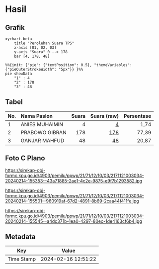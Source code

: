 # Hasil

## Grafik

```mermaid
xychart-beta
    title "Perolehan Suara TPS"
    x-axis [01, 02, 03]
    y-axis "Suara" 0 --> 178
    bar [4, 178, 48]
```

```mermaid
%%{init: {"pie": {"textPosition": 0.5}, "themeVariables": {"pieOuterStrokeWidth": "5px"}} }%%
pie showData
    "1" : 4
    "2" : 178
    "3" : 48
```

## Tabel

| No. | Nama Paslon    | Suara | Suara (raw) | Persentase |
|:--- |:-------------- | -----:| -----------:| ----------:|
| 1   | ANIES MUHAIMIN | 4     | [4][p-1]    | 1,74       |
| 2   | PRABOWO GIBRAN | 178   | [178][p-2]  | 77,39      |
| 3   | GANJAR MAHFUD  | 48    | [48][p-3]   | 20,87      |


[p-1]: https://github.com/gigit-pemilu/pemilu-2024-21-kepulauan-riau/blob/main/pilpres/hitung-suara/sub/21-kepulauan-riau/sub/71-kota-batam/sub/12-batu-aji/sub/1003-kibing/sub/034-tps/sub/paslon-1.txt
[p-2]: https://github.com/gigit-pemilu/pemilu-2024-21-kepulauan-riau/blob/main/pilpres/hitung-suara/sub/21-kepulauan-riau/sub/71-kota-batam/sub/12-batu-aji/sub/1003-kibing/sub/034-tps/sub/paslon-2.txt
[p-3]: https://github.com/gigit-pemilu/pemilu-2024-21-kepulauan-riau/blob/main/pilpres/hitung-suara/sub/21-kepulauan-riau/sub/71-kota-batam/sub/12-batu-aji/sub/1003-kibing/sub/034-tps/sub/paslon-3.txt

## Foto C Plano

https://sirekap-obj-formc.kpu.go.id/4903/pemilu/ppwp/21/71/12/10/03/2171121003034-20240214-155353--43a71885-2ae1-4c2e-9875-e9f7b1293582.jpg

https://sirekap-obj-formc.kpu.go.id/4903/pemilu/ppwp/21/71/12/10/03/2171121003034-20240214-155501--960919af-67d2-4891-8b69-2caa44f411fe.jpg

https://sirekap-obj-formc.kpu.go.id/4903/pemilu/ppwp/21/71/12/10/03/2171121003034-20240214-155545--a4dc371b-1ea0-4297-80ec-1de4163cf6b4.jpg


## Metadata

| Key        | Value               |
| ---------- | ------------------- |
| Time Stamp | 2024-02-16 12:51:22 |



